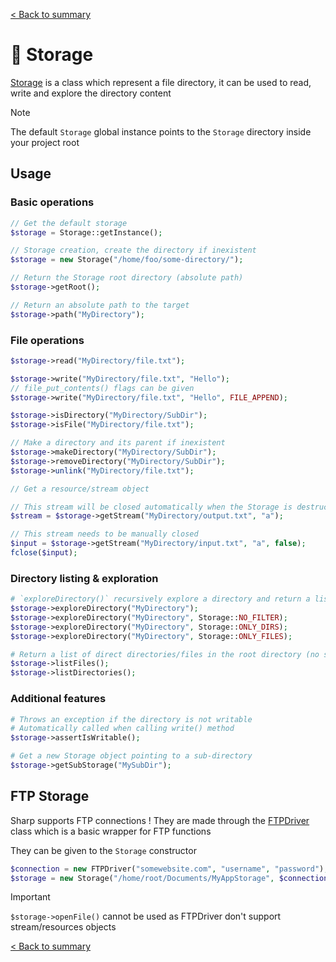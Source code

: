 [< Back to summary](../README.md)

# 📁 Storage

[Storage](../../Classes/Env/Storage.php) is a class which represent a file directory, it can be used
to read, write and explore the directory content

> [!NOTE]
> The default `Storage` global instance points to the `Storage` directory inside your project root

## Usage

### Basic operations

```php
// Get the default storage
$storage = Storage::getInstance();

// Storage creation, create the directory if inexistent
$storage = new Storage("/home/foo/some-directory/");

// Return the Storage root directory (absolute path)
$storage->getRoot();

// Return an absolute path to the target
$storage->path("MyDirectory");
```

### File operations

```php
$storage->read("MyDirectory/file.txt");

$storage->write("MyDirectory/file.txt", "Hello");
// file_put_contents() flags can be given
$storage->write("MyDirectory/file.txt", "Hello", FILE_APPEND);

$storage->isDirectory("MyDirectory/SubDir");
$storage->isFile("MyDirectory/file.txt");

// Make a directory and its parent if inexistent
$storage->makeDirectory("MyDirectory/SubDir");
$storage->removeDirectory("MyDirectory/SubDir");
$storage->unlink("MyDirectory/file.txt");

// Get a resource/stream object

// This stream will be closed automatically when the Storage is destructed
$stream = $storage->getStream("MyDirectory/output.txt", "a");

// This stream needs to be manually closed
$input = $storage->getStream("MyDirectory/input.txt", "a", false);
fclose($input);
```

### Directory listing & exploration

```php
# `exploreDirectory()` recursively explore a directory and return a list of absolute file/directory paths (depending the given filter)
$storage->exploreDirectory("MyDirectory");
$storage->exploreDirectory("MyDirectory", Storage::NO_FILTER);
$storage->exploreDirectory("MyDirectory", Storage::ONLY_DIRS);
$storage->exploreDirectory("MyDirectory", Storage::ONLY_FILES);

# Return a list of direct directories/files in the root directory (no subdirectory)
$storage->listFiles();
$storage->listDirectories();

```

### Additional features

```php
# Throws an exception if the directory is not writable
# Automatically called when calling write() method
$storage->assertIsWritable();

# Get a new Storage object pointing to a sub-directory
$storage->getSubStorage("MySubDir");
```

## FTP Storage

Sharp supports FTP connections ! They are made through the [FTPDriver](../../Classes/Env/Drivers/FTPDriver.php)
class which is a basic wrapper for FTP functions

They can be given to the `Storage` constructor

```php
$connection = new FTPDriver("somewebsite.com", "username", "password");
$storage = new Storage("/home/root/Documents/MyAppStorage", $connection);
```

> [!IMPORTANT]
> `$storage->openFile()` cannot be used as FTPDriver don't support stream/resources objects



[< Back to summary](../README.md)